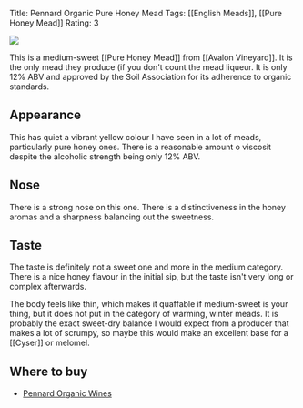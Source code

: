 Title: Pennard Organic Pure Honey Mead
Tags: [[English Meads]], [[Pure Honey Mead]]
Rating: 3

![](http://avalonvineyard.co.uk/avalonasp/images/mead_sm.jpg)

This is a medium-sweet [[Pure Honey Mead]] from
[[Avalon Vineyard]]. It is the only mead they produce (if you don't count the mead liqueur. It is only 12% ABV and approved by the Soil Association for its adherence to organic standards.

## Appearance

This has quiet a vibrant yellow colour I have seen in a lot of meads,
particularly pure honey ones. There is a reasonable amount o viscosit despite the alcoholic strength being only 12% ABV.

## Nose

There is a strong nose on this one. There is a distinctiveness in the honey aromas and a sharpness balancing out the sweetness.

## Taste

The taste is definitely not a sweet one and more in the medium category. There is a nice honey flavour in the initial sip, but the taste isn't very long or complex afterwards.

The body feels like thin, which makes it quaffable if medium-sweet is your thing, but it does not put in the category of warming, winter meads. It is probably the exact sweet-dry balance I would expect from a producer that makes a lot of scrumpy, so maybe this would make an excellent base for a [[Cyser]] or melomel.

## Where to buy

* [Pennard Organic Wines](http://www.pennardorganicwines.co.uk/avalondetail.asp?ProductID=8)
